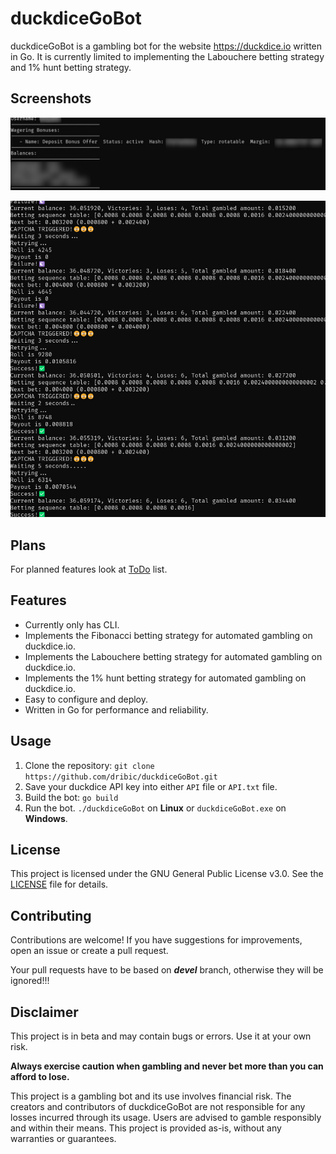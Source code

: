 # duckdiceGoBot

duckdiceGoBot is a gambling bot for the website https://duckdice.io written in Go. It is currently limited to implementing the
Labouchere betting strategy and 1% hunt betting strategy.

## Screenshots

![Starting print-out](Scrnshot1.jpg)

![Mid run print-out](Scrnshot2.jpg)

## Plans

For planned features look at [ToDo](ToDo.md) list.

## Features

- Currently only has CLI.
- Implements the Fibonacci betting strategy for automated gambling on duckdice.io.
- Implements the Labouchere betting strategy for automated gambling on duckdice.io.
- Implements the 1% hunt betting strategy for automated gambling on duckdice.io.
- Easy to configure and deploy.
- Written in Go for performance and reliability.

## Usage

1. Clone the repository:
`git clone https://github.com/dribic/duckdiceGoBot.git`
2. Save your duckdice API key into either `API` file or `API.txt` file.
3. Build the bot:
`go build`
4. Run the bot.
`./duckdiceGoBot` on **Linux** or `duckdiceGoBot.exe` on **Windows**.

## License

This project is licensed under the GNU General Public License v3.0. See the [LICENSE](LICENSE) file for details.

## Contributing

Contributions are welcome! If you have suggestions for improvements, open an issue or create a pull request.

Your pull requests have to be based on ***devel*** branch, otherwise they will be ignored!!!

## Disclaimer

This project is in beta and may contain bugs or errors. Use it at your own risk. 

**Always exercise caution when gambling and never bet more than you can afford to lose.**

This project is a gambling bot and its use involves financial risk. The creators and contributors of duckdiceGoBot are not responsible for any losses incurred through its usage. Users are advised to gamble responsibly and within their means. This project is provided as-is, without any warranties or guarantees. 

